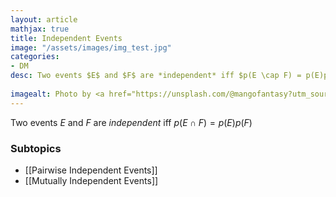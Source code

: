 ```yaml
---
layout: article
mathjax: true
title: Independent Events
image: "/assets/images/img_test.jpg"
categories:
- DM
desc: Two events $E$ and $F$ are *independent* iff $p(E \cap F) = p(E)p(F)$
 
imagealt: Photo by <a href="https://unsplash.com/@mangofantasy?utm_source=unsplash&utm_medium=referral&utm_content=creditCopyText">Tim Johnson</a> on <a href="https://unsplash.com/s/photos/logic?utm_source=unsplash&utm_medium=referral&utm_content=creditCopyText">Unsplash</a>
---
```

Two events $E$ and $F$ are *independent* iff $p(E \cap F) = p(E)p(F)$

### Subtopics
- [[Pairwise Independent Events]]
- [[Mutually Independent Events]]